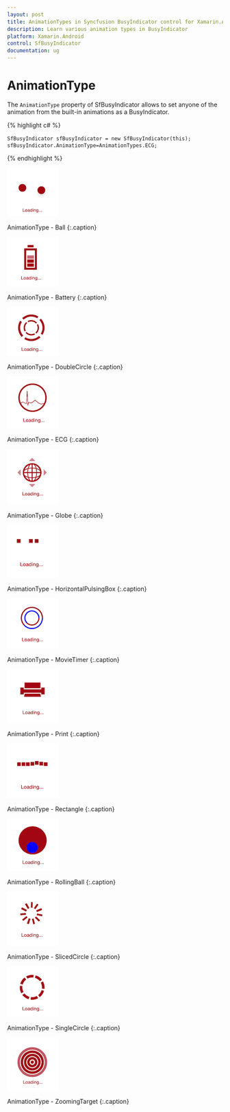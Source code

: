 ```yaml
---
layout: post
title: AnimationTypes in Syncfusion BusyIndicator control for Xamarin.Android
description: Learn various animation types in BusyIndicator
platform: Xamarin.Android
control: SfBusyIndicator
documentation: ug
---
```


# AnimationType

The `AnimationType` property of SfBusyIndicator allows to set anyone of the animation from the built-in animations as a BusyIndicator.

{% highlight c# %}

	SfBusyIndicator sfBusyIndicator = new SfBusyIndicator(this);
	sfBusyIndicator.AnimationType=AnimationTypes.ECG;
	
{% endhighlight %}

![](images/AnimationTypes_img1.png)
                                          
AnimationType - Ball
{:.caption}

![](images/AnimationTypes_img2.png)   
                                            
AnimationType - Battery
{:.caption}

![](images/AnimationTypes_img3.png)                                                       

AnimationType - DoubleCircle
{:.caption}

![](images/AnimationTypes_img4.png)
                                                       
AnimationType - ECG
{:.caption}

![](images/AnimationTypes_img5.png)                                    

AnimationType - Globe
{:.caption}

![](images/AnimationTypes_img6.png)                                          

AnimationType - HorizontalPulsingBox
{:.caption}

![](images/AnimationTypes_img7.png)                      

AnimationType - MovieTimer
{:.caption}

![](images/AnimationTypes_img8.png)                                 

AnimationType - Print
{:.caption}

![](images/AnimationTypes_img9.png)                                     

AnimationType - Rectangle
{:.caption}

![](images/AnimationTypes_img10.png)                     

AnimationType - RollingBall
{:.caption}

![](images/AnimationTypes_img11.png)                              

AnimationType - SlicedCircle
{:.caption}

![](images/AnimationTypes_img12.png)                       

AnimationType - SingleCircle
{:.caption}

![](images/AnimationTypes_img13.png)                          

AnimationType - ZoomingTarget
{:.caption}

